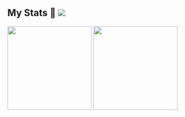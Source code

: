 <!--  ## Hey there 👋
<img src="https://raw.githubusercontent.com/ABSphreak/ABSphreak/master/gifs/Hi.gif" width="30px" height="30px"> 
<span>
  <img src="https://i.imgur.com/6d6IBiN.gif" align="left" width=250 height=230>
</span>

<br>
<br>
<br>
<p>&nbsp;&nbsp;&nbsp;&nbsp;&nbsp;&nbsp;&nbsp;&nbsp;- This is <strong>Kyle</strong> and I'm currently working on <a href="https://kunt.in">kunt.in</a></strong> 💫</p>
<p>&nbsp;&nbsp;&nbsp;&nbsp;&nbsp;&nbsp;&nbsp;&nbsp;- I do machine learning (NLP & Audio), UI design and web development ❤️</p>
<p>&nbsp;&nbsp;&nbsp;&nbsp;&nbsp;&nbsp;&nbsp;&nbsp;- Reach out to me at <a href="mailto:dev@kunt.in">dev@kunt.in</a>! 📩</p>
<br>
<br>


<br>
<br>
<br>
<p>- This is <strong>Kyle</strong> and I'm currently working on <a href="https://kunt.in">kunt.in</a></strong> 💫</p>
<p>- I do machine learning (NLP & Audio), UI design and web development ❤️</p>
<p>- Reach out to me at <a href="mailto:dev@kunt.in">dev@kunt.in</a>! 📩</p>
<br>
<br>
-->

## My Stats 👀 ![](https://komarev.com/ghpvc/?username=kuntiniong&color=d83a7c)

<span>
  <img height=190 align="center" src="https://github-readme-stats.vercel.app/api/?username=kuntiniong&show_icons=true&theme=radical&card_width=240" />
</span>
<span>
  <img height=190 align="center" src="https://github-readme-stats.vercel.app/api/top-langs/?username=kuntiniong&layout=compact&theme=radical&hide=jupyter%20notebook&card_width=220" />
</span>

